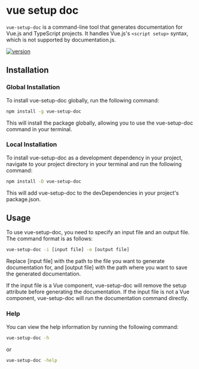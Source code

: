 # vue setup doc

`vue-setup-doc` is a command-line tool that generates documentation for Vue.js and TypeScript projects. It handles Vue.js's `<script setup>` syntax, which is not supported by documentation.js.

<p align="center">

[![version](https://img.shields.io/npm/v/vue-setup-doc.svg)](https://www.npmjs.com/package/vue-setup-doc)

</p>

## Installation

### Global Installation

To install vue-setup-doc globally, run the following command:

```sh
npm install -g vue-setup-doc
```
This will install the package globally, allowing you to use the vue-setup-doc command in your terminal.


### Local Installation
To install vue-setup-doc as a development dependency in your project, navigate to your project directory in your terminal and run the following command:

```sh 
npm install -D vue-setup-doc
```
This will add vue-setup-doc to the devDependencies in your project's package.json.

## Usage
To use vue-setup-doc, you need to specify an input file and an output file. The command format is as follows:

```sh
vue-setup-doc -i [input file] -o [output file]
```

Replace [input file] with the path to the file you want to generate documentation for, and [output file] with the path where you want to save the generated documentation.

If the input file is a Vue component, vue-setup-doc will remove the setup attribute before generating the documentation. If the input file is not a Vue component, vue-setup-doc will run the documentation command directly.

### Help
You can view the help information by running the following command:

```sh
vue-setup-doc -h
```
or
```sh
vue-setup-doc -help
```